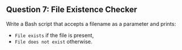 ## Question 7: File Existence Checker

Write a Bash script that accepts a filename as a parameter and prints:
- `File exists` if the file is present,
- `File does not exist` otherwise.